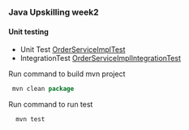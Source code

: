 ### Java Upskilling week2

#### Unit testing
- Unit Test [OrderServiceImplTest](src/test/java/com/testing/Test/testing/OrderServiceImplTest.java)
- IntegrationTest [OrderServiceImplIntegrationTest](./src/test/java/com/testing/Test/testing/OrderServiceImplIntegrationTest.java)

Run command to build mvn project
```java
 mvn clean package
```

Run command to run test
```java
  mvn test
```

